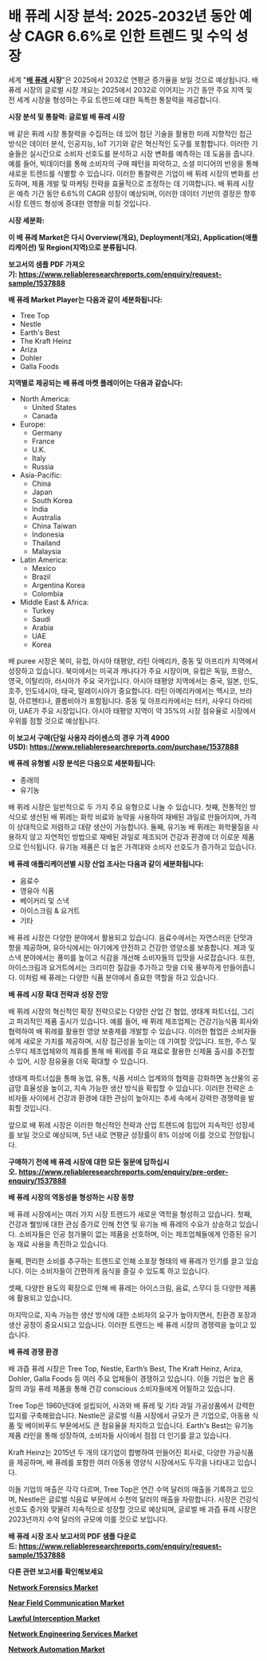 <p><h1>배 퓨레 시장 분석: 2025-2032년 동안 예상 CAGR 6.6%로 인한 트렌드 및 수익 성장</h1></p><p>세계 "<strong><a href="https://www.reliableresearchreports.com/pear-puree-r1537888?utm_campaign=106&utm_medium=8&utm_source=Github&utm_content=ia&utm_term=08042025&utm_id=pear-puree">배 퓨레&nbsp;</a></strong><strong>시장</strong>"은 2025에서 2032로 연평균 증가율을 보일 것으로 예상됩니다. 배 퓨레 시장의 글로벌 시장 개요는 2025에서 2032로 이어지는 기간 동안 주요 지역 및 전 세계 시장을 형성하는 주요 트렌드에 대한 독특한 통찰력을 제공합니다.</p>
<p><strong>시장 분석 및 통찰력: 글로벌 배 퓨레 시장</strong></p>
<p><p>배 같은 퓌레 시장 통찰력을 수집하는 데 있어 첨단 기술을 활용한 미래 지향적인 접근 방식은 데이터 분석, 인공지능, IoT 기기와 같은 혁신적인 도구를 포함합니다. 이러한 기술들은 실시간으로 소비자 선호도를 분석하고 시장 변화를 예측하는 데 도움을 줍니다. 예를 들어, 빅데이터를 통해 소비자의 구매 패턴을 파악하고, 소셜 미디어의 반응을 통해 새로운 트렌드를 식별할 수 있습니다. 이러한 통찰력은 기업이 배 퓌레 시장의 변화를 선도하며, 제품 개발 및 마케팅 전략을 효율적으로 조정하는 데 기여합니다. 배 퓌레 시장은 예측 기간 동안 6.6%의 CAGR 성장이 예상되며, 이러한 데이터 기반의 결정은 향후 시장 트렌드 형성에 중대한 영향을 미칠 것입니다.</p><a href="%7CAUTHORITHY_DOMAIN_URL%7C?utm_campaign=106&utm_medium=8&utm_source=Github&utm_content=ia&utm_term=08042025&utm_id=pear-puree"></a></p>
<p><strong>시장 세분화:</strong></p>
<p><strong>이 배 퓨레 Market은 다시 Overview(개요), Deployment(개요), Application(애플리케이션) 및 Region(지역)으로 분류됩니다.</strong></p>
<p><strong>보고서의 샘플 PDF 가져오기:&nbsp;<a href="https://www.reliableresearchreports.com/enquiry/request-sample/1537888?utm_campaign=106&utm_medium=8&utm_source=Github&utm_content=ia&utm_term=08042025&utm_id=pear-puree">https://www.reliableresearchreports.com/enquiry/request-sample/1537888</a></strong><strong></strong></p>
<p><strong>배 퓨레 Market Player는 다음과 같이 세분화됩니다:</strong></p>
<p><ul><li>Tree Top</li><li>Nestle</li><li>Earth's Best</li><li>The Kraft Heinz</li><li>Ariza</li><li>Dohler</li><li>Galla Foods</li></ul></p>
<p><strong>지역별로 제공되는 배 퓨레 마켓 플레이어는 다음과 같습니다:</strong></p>
<p><ul>
    <li>
        North America:
        <ul>
            <li>United States</li>
            <li>Canada</li>
        </ul>
    </li>
    <li>
        Europe:
        <ul>
            <li>Germany</li>
            <li>France</li>
            <li>U.K.</li>
            <li>Italy</li>
            <li>Russia</li>
        </ul>
    </li>
    <li>
        Asia-Pacific:
        <ul>
            <li>China</li>
            <li>Japan</li>
            <li>South Korea</li>
            <li>India</li>
            <li>Australia</li>
            <li>China Taiwan</li>
            <li>Indonesia</li>
            <li>Thailand</li>
            <li>Malaysia</li>
        </ul>
    </li>
    <li>
        Latin America:
        <ul>
            <li>Mexico</li>
            <li>Brazil</li>
            <li>Argentina Korea</li>
            <li>Colombia</li>
        </ul>
    </li>
    <li>
        Middle East & Africa:
        <ul>
            <li>Turkey</li>
            <li>Saudi</li>
            <li>Arabia</li>
            <li>UAE</li>
            <li>Korea</li>
        </ul>
    </li>
    </ul></p>
<p><p>배 puree 시장은 북미, 유럽, 아시아 태평양, 라틴 아메리카, 중동 및 아프리카 지역에서 성장하고 있습니다. 북미에서는 미국과 캐나다가 주요 시장이며, 유럽은 독일, 프랑스, 영국, 이탈리아, 러시아가 주요 국가입니다. 아시아 태평양 지역에서는 중국, 일본, 인도, 호주, 인도네시아, 태국, 말레이시아가 중요합니다. 라틴 아메리카에서는 멕시코, 브라질, 아르헨티나, 콜롬비아가 포함됩니다. 중동 및 아프리카에서는 터키, 사우디 아라비아, UAE가 주요 시장입니다. 아시아 태평양 지역이 약 35%의 시장 점유율로 시장에서 우위를 점할 것으로 예상됩니다.</p></p>
<p><strong>이 보고서 구매(단일 사용자 라이센스의 경우 가격 4900 USD):&nbsp;<a href="https://www.reliableresearchreports.com/purchase/1537888?utm_campaign=106&utm_medium=8&utm_source=Github&utm_content=ia&utm_term=08042025&utm_id=pear-puree">https://www.reliableresearchreports.com/purchase/1537888</a></strong></p>
<p><strong>배 퓨레 유형별 시장 분석은 다음으로 세분화됩니다:</strong></p>
<p><ul><li>종래의</li><li>유기농</li></ul></p>
<p><p>배 퓌레 시장은 일반적으로 두 가지 주요 유형으로 나눌 수 있습니다. 첫째, 전통적인 방식으로 생산된 배 퓌레는 화학 비료와 농약을 사용하여 재배된 과일로 만들어지며, 가격이 상대적으로 저렴하고 대량 생산이 가능합니다. 둘째, 유기농 배 퓌레는 화학물질을 사용하지 않고 자연적인 방법으로 재배된 과일로 제조되어 건강과 환경에 더 이로운 제품으로 인식됩니다. 유기농 제품은 더 높은 가격대와 소비자 선호도가 증가하고 있습니다.</p></p>
<p><strong>배 퓨레 애플리케이션별 시장 산업 조사는 다음과 같이 세분화됩니다:</strong></p>
<p><ul><li>음료수</li><li>영유아 식품</li><li>베이커리 및 스낵</li><li>아이스크림 & 요거트</li><li>기타</li></ul></p>
<p><p>배 퓨레 시장은 다양한 분야에서 활용되고 있습니다. 음료수에서는 자연스러운 단맛과 향을 제공하며, 유아식에서는 아기에게 안전하고 건강한 영양소를 보충합니다. 제과 및 스낵 분야에서는 풍미를 높이고 식감을 개선해 소비자들의 입맛을 사로잡습니다. 또한, 아이스크림과 요거트에서는 크리미한 질감을 추가하고 맛을 더욱 풍부하게 만들어줍니다. 이처럼 배 퓨레는 다양한 식품 분야에서 중요한 역할을 하고 있습니다.</p></p>
<p><strong>배 퓨레 시장 확대 전략과 성장 전망</strong></p>
<p><p>배 퓌레 시장의 혁신적인 확장 전략으로는 다양한 산업 간 협업, 생태계 파트너십, 그리고 파괴적인 제품 출시가 있습니다. 예를 들어, 배 퓌레 제조업체는 건강기능식품 회사와 협력하여 배 퓌레를 활용한 영양 보충제를 개발할 수 있습니다. 이러한 협업은 소비자들에게 새로운 가치를 제공하며, 시장 접근성을 높이는 데 기여할 것입니다. 또한, 주스 및 스무디 제조업체와의 제휴를 통해 배 퓌레를 주요 재료로 활용한 신제품 출시를 추진할 수 있어, 시장 점유율을 더욱 확대할 수 있습니다.</p><p>생태계 파트너십을 통해 농업, 유통, 식품 서비스 업계와의 협력을 강화하면 농산물의 공급망 효율성을 높이고, 지속 가능한 생산 방식을 확립할 수 있습니다. 이러한 전략은 소비자들 사이에서 건강과 환경에 대한 관심이 높아지는 추세 속에서 강력한 경쟁력을 발휘할 것입니다.</p><p>앞으로 배 퓌레 시장은 이러한 혁신적인 전략과 산업 트렌드에 힘입어 지속적인 성장세를 보일 것으로 예상되며, 5년 내로 연평균 성장률이 8% 이상에 이를 것으로 전망됩니다.</p></p>
<p><strong>구매하기 전에 배 퓨레 시장에 대한 모든 질문에 답하십시오.&nbsp;<a href="https://www.reliableresearchreports.com/enquiry/pre-order-enquiry/1537888?utm_campaign=106&utm_medium=8&utm_source=Github&utm_content=ia&utm_term=08042025&utm_id=pear-puree">https://www.reliableresearchreports.com/enquiry/pre-order-enquiry/1537888</a></strong><strong></strong></p>
<p><strong>배 퓨레 시장의 역동성을 형성하는 시장 동향</strong></p>
<p><p>배 퓨레 시장에서는 여러 가지 시장 트렌드가 새로운 역학을 형성하고 있습니다. 첫째, 건강과 웰빙에 대한 관심 증가로 인해 천연 및 유기농 배 퓨레의 수요가 상승하고 있습니다. 소비자들은 인공 첨가물이 없는 제품을 선호하며, 이는 제조업체들에게 인증된 유기농 재료 사용을 촉진하고 있습니다. </p><p>둘째, 편리한 소비를 추구하는 트렌드로 인해 소포장 형태의 배 퓨레가 인기를 끌고 있습니다. 이는 소비자들이 간편하게 음식을 즐길 수 있도록 하고 있습니다. </p><p>셋째, 다양한 용도의 확장으로 인해 배 퓨레는 아이스크림, 음료, 스무디 등 다양한 제품에 활용되고 있습니다. </p><p>마지막으로, 지속 가능한 생산 방식에 대한 소비자의 요구가 높아지면서, 친환경 포장과 생산 공정이 중요시되고 있습니다. 이러한 트렌드는 배 퓨레 시장의 경쟁력을 높이고 있습니다.</p></p>
<p><strong>배 퓨레 경쟁 환경</strong></p>
<p><p>배 과즙 퓨레 시장은 Tree Top, Nestle, Earth’s Best, The Kraft Heinz, Ariza, Dohler, Galla Foods 등 여러 주요 업체들이 경쟁하고 있습니다. 이들 기업은 높은 품질의 과일 퓨레 제품을 통해 건강 conscious 소비자들에게 어필하고 있습니다. </p><p>Tree Top은 1960년대에 설립되어, 사과와 배 퓨레 및 기타 과일 가공상품에서 강력한 입지를 구축해왔습니다. Nestle은 글로벌 식품 시장에서 규모가 큰 기업으로, 아동용 식품 및 베이비푸드 부문에서도 큰 점유율을 차지하고 있습니다. Earth's Best는 유기농 제품 라인을 통해 성장하여, 소비자들 사이에서 점점 더 인기를 끌고 있습니다. </p><p>Kraft Heinz는 2015년 두 개의 대기업이 합병하여 만들어진 회사로, 다양한 가공식품을 제공하며, 배 퓨레를 포함한 여러 아동용 영양식 시장에서도 두각을 나타내고 있습니다. </p><p>이들 기업의 매출은 각각 다르며, Tree Top은 연간 수억 달러의 매출을 기록하고 있으며, Nestle은 글로벌 식음료 부문에서 수천억 달러의 매출을 자랑합니다. 시장은 건강식 선호도 증가와 맞물려 지속적으로 성장할 것으로 예상되며, 글로벌 배 과즙 퓨레 시장은 2023년까지 수억 달러의 규모에 이를 것으로 보입니다.</p></p>
<p><strong>배 퓨레 시장 조사 보고서의 PDF 샘플 다운로드:&nbsp;<a href="https://www.reliableresearchreports.com/enquiry/request-sample/1537888?utm_campaign=106&utm_medium=8&utm_source=Github&utm_content=ia&utm_term=08042025&utm_id=pear-puree">https://www.reliableresearchreports.com/enquiry/request-sample/1537888</a></strong></p>
<p><strong></strong></p>
<p><strong></strong></p>
<p><strong></strong></p>
<p><strong></strong></p>
<p><strong>다른 관련 보고서를 확인해보세요</strong></p>
<p><strong><p><a href="https://github.com/gripeluigstt/Market-Research-Report-List-1/blob/main/network-forensics-market.md?utm_campaign=106&utm_medium=8&utm_source=Github&utm_content=ia&utm_term=08042025&utm_id=pear-puree">Network Forensics Market</a></p><p><a href="https://github.com/syiqvanyo/Market-Research-Report-List-1/blob/main/near-field-communication-market.md?utm_campaign=106&utm_medium=8&utm_source=Github&utm_content=ia&utm_term=08042025&utm_id=pear-puree">Near Field Communication Market</a></p><p><a href="https://github.com/yepezkommakp/Market-Research-Report-List-1/blob/main/lawful-interception-market.md?utm_campaign=106&utm_medium=8&utm_source=Github&utm_content=ia&utm_term=08042025&utm_id=pear-puree">Lawful Interception Market</a></p><p><a href="https://github.com/minakibanov/Market-Research-Report-List-1/blob/main/network-engineering-services-market.md?utm_campaign=106&utm_medium=8&utm_source=Github&utm_content=ia&utm_term=08042025&utm_id=pear-puree">Network Engineering Services Market</a></p><p><a href="https://github.com/warshatulang0/Market-Research-Report-List-1/blob/main/network-automation-market.md?utm_campaign=106&utm_medium=8&utm_source=Github&utm_content=ia&utm_term=08042025&utm_id=pear-puree">Network Automation Market</a></p></strong></p>